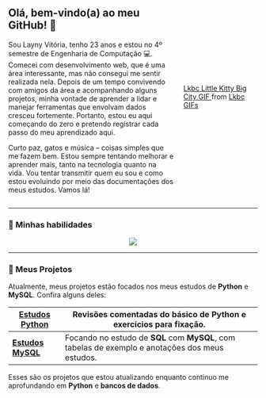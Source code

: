 <div style="display: flex; align-items: center;">
  <!-- Coluna com o texto -->
  <div style="flex: 1; padding-right: 20px;">
    <h2>Olá, bem-vindo(a) ao meu GitHub! 👋</h2>
    <p>
      Sou Layny Vitória, tenho 23 anos e estou no 4º semestre de Engenharia de Computação 💻. Comecei com desenvolvimento web, que é uma área interessante, mas não consegui me sentir realizada nela. Depois de um tempo convivendo com amigos da área e acompanhando alguns projetos, minha vontade de aprender a lidar e manejar ferramentas que envolvam dados cresceu fortemente. Portanto, estou eu aqui começando do zero e pretendo registrar cada passo do meu aprendizado aqui.
    </p>
    <p>
      Curto paz, gatos e música – coisas simples que me fazem bem. Estou sempre tentando melhorar e aprender mais, tanto na tecnologia quanto na vida. Vou tentar transmitir quem eu sou e como estou evoluindo por meio das documentações dos meus estudos. Vamos lá!
    </p>
  </div>

  <!-- Coluna com o gif -->
  <div style="flex: 0 0 auto; width: 150px;">
    <div class="tenor-gif-embed" data-postid="16239328322874185153" data-share-method="host" data-aspect-ratio="1" data-width="100">
      <a href="https://tenor.com/view/lkbc-little-kitty-big-city-black-cat-cat-cat-on-computer-gif-16239328322874185153">
        Lkbc Little Kitty Big City GIF
      </a> from <a href="https://tenor.com/search/lkbc-gifs">Lkbc GIFs</a>
    </div>
    <script type="text/javascript" async src="https://tenor.com/embed.js"></script>
  </div>
</div>


---

### 🌟 Minhas habilidades
<p align="center">
  <a href="https://skillicons.dev">
    <img src="https://skillicons.dev/icons?i=html,css,js,c,react,java,py,git&theme=dark&perline=8" />
  </a>
</p>

---

### 🚀 Meus Projetos

Atualmente, meus projetos estão focados nos meus estudos de **Python** e **MySQL**. Confira alguns deles:


| [**Estudos Python**](https://github.com/laynyv/estudos-python) | Revisões comentadas do básico de **Python** e exercícios para fixação.  |
| ------- | --------- |
| [**Estudos MySQL**](https://github.com/laynyv/estudos-mysql) | Focando no estudo de **SQL** com **MySQL**, com tabelas de exemplo e anotações dos meus estudos.  |

Esses são os projetos que estou atualizando enquanto continuo me aprofundando em **Python** e **bancos de dados**.
